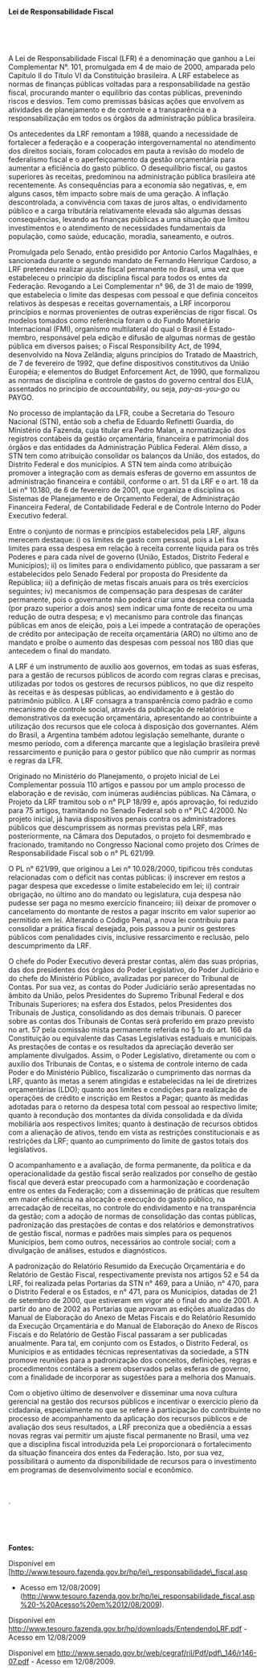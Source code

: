 **Lei de Responsabilidade Fiscal**

 

 

A Lei de Responsabilidade Fiscal (LFR) é a denominação que ganhou a Lei
Complementar N°. 101, promulgada em 4 de maio de 2000, amparada pelo
Capítulo II do Título VI da Constituição brasileira. A LRF estabelece as
normas de finanças públicas voltadas para a responsabilidade na gestão
fiscal, procurando manter o equilíbrio das contas públicas, prevenindo
riscos e desvios. Tem como premissas básicas ações que envolvem as
atividades de planejamento e de controle e a transparência e a
responsabilização em todos os órgãos da administração pública
brasileira.

Os antecedentes da LRF remontam a 1988, quando a necessidade de
fortalecer a federação e a cooperação intergovernamental no atendimento
dos direitos sociais, foram colocados em pauta a revisão do modelo de
federalismo fiscal e o aperfeiçoamento da gestão orçamentária para
aumentar a eficiência do gasto público. O desequilíbrio fiscal, ou
gastos superiores às receitas, predominou na administração pública
brasileira até recentemente. As consequências para a economia são
negativas, e, em alguns casos, têm impacto sobre mais de uma geração. A
inflação descontrolada, a convivência com taxas de juros altas, o
endividamento público e a carga tributária relativamente elevada são
algumas dessas consequências, levando as finanças públicas a uma
situação que limitou investimentos e o atendimento de necessidades
fundamentais da população, como saúde, educação, moradia, saneamento, e
outros.

Promulgada pelo Senado, então presidido por Antonio Carlos Magalhães, e
sancionada durante o segundo mandato de Fernando Henrique Cardoso, a LRF
pretendeu realizar ajuste fiscal permanente no Brasil, uma vez que
estabeleceu o princípio da disciplina fiscal para todos os entes da
Federação. Revogando a Lei Complementar n° 96, de 31 de maio de 1999,
que estabelecia o limite das despesas com pessoal e que definia
conceitos relativos às despesas e receitas governamentais, a LRF
incorporou princípios e normas provenientes de outras experiências de
rigor fiscal. Os modelos tomados como referência foram o do Fundo
Monetário Internacional (FMI), organismo multilateral do qual o Brasil é
Estado-membro, responsável pela edição e difusão de algumas normas de
gestão pública em diversos países; o Fiscal Responsibility Act, de 1994,
desenvolvido na Nova Zelândia; alguns princípios do Tratado de
Maastrich, de 7 de fevereiro de 1992, que define dispositivos
constitutivos da União Européia; e elementos do Budget Enforcement Act,
de 1990, que formalizou as normas de disciplina e controle de gastos do
governo central dos EUA, assentados no princípio de *accountability*, ou
seja, *pay-as-you-go* ou PAYGO.

No processo de implantação da LFR, coube a Secretaria do Tesouro
Nacional (STN), então sob a chefia de Eduardo Refinetti Guardia, do
Ministério da Fazenda, cuja titular era Pedro Malan, a normatização dos
registros contábeis da gestão orçamentária, financeira e patrimonial dos
órgãos e das entidades da Administração Pública Federal. Além disso, a
STN tem como atribuição consolidar os balanços da União, dos estados, do
Distrito Federal e dos municípios. A STN tem ainda como atribuição
promover a integração com as demais esferas de governo em assuntos de
administração financeira e contábil, conforme o art. 51 da LRF e o art.
18 da Lei n° 10.180, de 6 de fevereiro de 2001, que organiza e
disciplina os Sistemas de Planejamento e de Orçamento Federal, de
Administração Financeira Federal, de Contabilidade Federal e de Controle
Interno do Poder Executivo federal.

Entre o conjunto de normas e princípios estabelecidos pela LRF, alguns
merecem destaque: i) os limites de gasto com pessoal, pois a Lei fixa
limites para essa despesa em relação à receita corrente líquida para os
três Poderes e para cada nível de governo (União, Estados, Distrito
Federal e Municípios); ii) os limites para o endividamento público, que
passaram a ser estabelecidos pelo Senado Federal por proposta do
Presidente da República; iii) a definição de metas fiscais anuais para
os três exercícios seguintes; iv) mecanismos de compensação para
despesas de caráter permanente, pois o governante não poderá criar uma
despesa continuada (por prazo superior a dois anos) sem indicar uma
fonte de receita ou uma redução de outra despesa; e v) mecanismo para
controle das finanças públicas em anos de eleição, pois a Lei impede a
contratação de operações de crédito por antecipação de receita
orçamentária (ARO) no último ano de mandato e proíbe o aumento das
despesas com pessoal nos 180 dias que antecedem o final do mandato.

A LRF é um instrumento de auxílio aos governos, em todas as suas
esferas, para a gestão de recursos públicos de acordo com regras claras
e precisas, utilizadas por todos os gestores de recursos públicos, no
que diz respeito às receitas e às despesas públicas, ao endividamento e
à gestão do patrimônio público. A LRF consagra a transparência como
padrão e como mecanismo de controle social, através da publicação de
relatórios e demonstrativos da execução orçamentária, apresentando ao
contribuinte a utilização dos recursos que ele coloca à disposição dos
governantes. Além do Brasil, a Argentina também adotou legislação
semelhante, durante o mesmo período, com a diferença marcante que a
legislação brasileira prevê ressarcimento e punição para o gestor
público que não cumprir as normas e regras da LFR.

Originado no Ministério do Planejamento, o projeto inicial de Lei
Complementar possuía 110 artigos e passou por um amplo processo de
elaboração e de revisão, com inúmeras audiências públicas. Na Câmara, o
Projeto da LRF tramitou sob o n° PLP 18/99 e, após aprovação, foi
reduzido para 75 artigos, tramitando no Senado Federal sob o n° PLC
4/2000. No projeto inicial, já havia dispositivos penais contra os
administradores públicos que descumprissem as normas previstas pela LRF,
mas posteriormente, na Câmara dos Deputados, o projeto foi desmembrado e
fracionado, tramitando no Congresso Nacional como projeto dos Crimes de
Responsabilidade Fiscal sob o n° PL 621/99.

O PL n° 621/99, que originou a Lei n° 10.028/2000, tipificou três
condutas relacionadas com o déficit nas contas públicas: i) inscrever em
restos a pagar despesa que excedesse o limite estabelecido em lei; ii)
contrair obrigação, no último ano do mandato ou legislatura, cuja
despesa não pudesse ser paga no mesmo exercício financeiro; iii) deixar
de promover o cancelamento do montante de restos a pagar inscrito em
valor superior ao permitido em lei. Alterando o Código Penal, a nova lei
contribuiu para consolidar a prática fiscal desejada, pois passou a
punir os gestores públicos com penalidades civis, inclusive
ressarcimento e reclusão, pelo descumprimento da LRF.

O chefe do Poder Executivo deverá prestar contas, além das suas
próprias, das dos presidentes dos órgãos do Poder Legislativo, do Poder
Judiciário e do chefe do Ministério Público, avalizadas por parecer do
Tribunal de Contas. Por sua vez, as contas do Poder Judiciário serão
apresentadas no âmbito da União, pelos Presidentes do Supremo Tribunal
Federal e dos Tribunais Superiores; na esfera dos Estados, pelos
Presidentes dos Tribunais de Justiça, consolidando as dos demais
tribunais. O parecer sobre as contas dos Tribunais de Contas será
proferido em prazo previsto no art. 57 pela comissão mista permanente
referida no § 1o do art. 166 da Constituição ou equivalente das Casas
Legislativas estaduais e municipais. As prestações de contas e os
resultados da apreciação deverão ser amplamente divulgados. Assim, o
Poder Legislativo, diretamente ou com o auxílio dos Tribunais de Contas,
e o sistema de controle interno de cada Poder e do Ministério Público,
fiscalizarão o cumprimento das normas da LRF, quanto às metas a serem
atingidas e estabelecidas na lei de diretrizes orçamentárias (LDO);
quanto aos limites e condições para realização de operações de crédito e
inscrição em Restos a Pagar; quanto às medidas adotadas para o retorno
da despesa total com pessoal ao respectivo limite; quanto à recondução
dos montantes da dívida consolidada e da dívida mobiliária aos
respectivos limites; quanto à destinação de recursos obtidos com a
alienação de ativos, tendo em vista as restrições constitucionais e as
restrições da LRF; quanto ao cumprimento do limite de gastos totais dos
legislativos.

O acompanhamento e a avaliação, de forma permanente, da política e da
operacionalidade da gestão fiscal serão realizados por conselho de
gestão fiscal que deverá estar preocupado com a harmonização e
coordenação entre os entes da Federação; com a disseminação de práticas
que resultem em maior eficiência na alocação e execução do gasto
público, na arrecadação de receitas, no controle do endividamento e na
transparência da gestão; com a adoção de normas de consolidação das
contas públicas, padronização das prestações de contas e dos relatórios
e demonstrativos de gestão fiscal, normas e padrões mais simples para os
pequenos Municípios, bem como outros, necessários ao controle social;
com a divulgação de análises, estudos e diagnósticos.

A padronização do Relatório Resumido da Execução Orçamentária e do
Relatório de Gestão Fiscal, respectivamente prevista nos artigos 52 e 54
da LRF, foi realizada pelas Portarias da STN n° 469, para a União, n°
470, para o Distrito Federal e os Estados, e n° 471, para os Municípios,
datadas de 21 de setembro de 2000, que estiveram em vigor até o final do
ano de 2001. A partir do ano de 2002 as Portarias que aprovam as edições
atualizadas do Manual de Elaboração do Anexo de Metas Fiscais e do
Relatório Resumido da Execução Orçamentária e do Manual de Elaboração do
Anexo de Riscos Fiscais e do Relatório de Gestão Fiscal passaram a ser
publicadas anualmente. Para tal, em conjunto com os Estados, o Distrito
Federal, os Municípios e as entidades técnicas representativas da
sociedade, a STN promove reuniões para a padronização dos conceitos,
definições, regras e procedimentos contábeis a serem observados pelas
esferas de governo, com a finalidade de incorporar as sugestões para a
melhoria dos Manuais.

Com o objetivo último de desenvolver e disseminar uma nova cultura
gerencial na gestão dos recursos públicos e incentivar o exercício pleno
da cidadania, especialmente no que se refere à participação do
contribuinte no processo de acompanhamento da aplicação dos recursos
públicos e de avaliação dos seus resultados, a LRF preconiza que a
obediência a essas novas regras vai permitir um ajuste fiscal permanente
no Brasil, uma vez que a disciplina fiscal introduzida pela Lei
proporcionará o fortalecimento da situação financeira dos entes da
Federação. Isto, por sua vez, possibilitará o aumento da disponibilidade
de recursos para o investimento em programas de desenvolvimento social e
econômico.

 

.

 

 

**Fontes:**

Disponível em
[http://www.tesouro.fazenda.gov.br/hp/lei\_responsabilidade\_fiscal.asp
- Acesso em
12/08/2009](http://www.tesouro.fazenda.gov.br/hp/lei_responsabilidade_fiscal.asp%20-%20Acesso%20em%2012/08/2009).

Disponível em
http://www.tesouro.fazenda.gov.br/hp/downloads/EntendendoLRF.pdf -
Acesso em 12/08/2009

Disponível em
http://www.senado.gov.br/web/cegraf/ril/Pdf/pdf\_146/r146-07.pdf -
Acesso em 12/08/2009.
